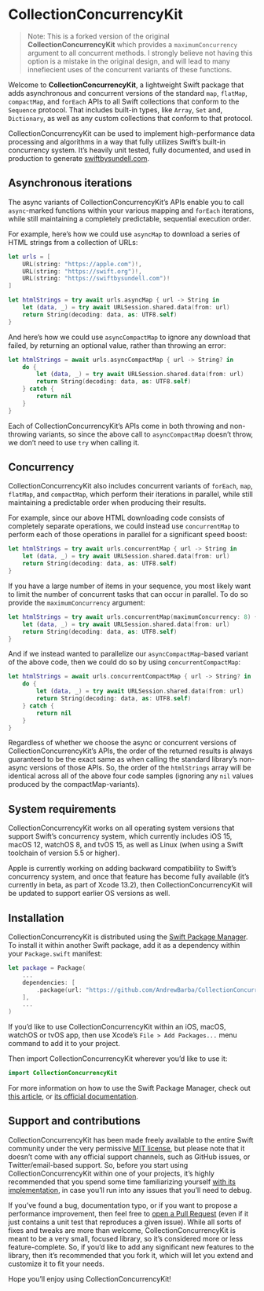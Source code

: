 # CollectionConcurrencyKit

> Note: This is a forked version of the original **CollectionConcurrencyKit** which provides a `maximumConcurrency` argument to all concurrent methods. I strongly believe not having this option is a mistake in the original design, and will lead to many innefiecient uses of the concurrent variants of these functions. 

Welcome to **CollectionConcurrencyKit**, a lightweight Swift package that adds asynchronous and concurrent versions of the standard `map`, `flatMap`, `compactMap`, and `forEach` APIs to all Swift collections that conform to the `Sequence` protocol. That includes built-in types, like `Array`, `Set` and, `Dictionary`, as well as any custom collections that conform to that protocol.

CollectionConcurrencyKit can be used to implement high-performance data processing and algorithms in a way that fully utilizes Swift’s built-in concurrency system. It’s heavily unit tested, fully documented, and used in production to generate [swiftbysundell.com](https://swiftbysundell.com).

## Asynchronous iterations

The async variants of CollectionConcurrencyKit’s APIs enable you to call `async`-marked functions within your various mapping and `forEach` iterations, while still maintaining a completely predictable, sequential execution order.

For example, here’s how we could use `asyncMap` to download a series of HTML strings from a collection of URLs:

```swift
let urls = [
    URL(string: "https://apple.com")!,
    URL(string: "https://swift.org")!,
    URL(string: "https://swiftbysundell.com")!
]

let htmlStrings = try await urls.asyncMap { url -> String in
    let (data, _) = try await URLSession.shared.data(from: url)
    return String(decoding: data, as: UTF8.self)
}
```

And here’s how we could use `asyncCompactMap` to ignore any download that failed, by returning an optional value, rather than throwing an error:

```swift
let htmlStrings = await urls.asyncCompactMap { url -> String? in
    do {
        let (data, _) = try await URLSession.shared.data(from: url)
        return String(decoding: data, as: UTF8.self)
    } catch {
        return nil
    }
}
```

Each of CollectionConcurrencyKit’s APIs come in both throwing and non-throwing variants, so since the above call to `asyncCompactMap` doesn’t throw, we don’t need to use `try` when calling it.

## Concurrency

CollectionConcurrencyKit also includes concurrent variants of `forEach`, `map`, `flatMap`, and `compactMap`, which perform their iterations in parallel, while still maintaining a predictable order when producing their results.

For example, since our above HTML downloading code consists of completely separate operations, we could instead use `concurrentMap` to perform each of those operations in parallel for a significant speed boost:

```swift
let htmlStrings = try await urls.concurrentMap { url -> String in
    let (data, _) = try await URLSession.shared.data(from: url)
    return String(decoding: data, as: UTF8.self)
}
```

If you have a large number of items in your sequence, you most likely want to limit the number of concurrent tasks that can occur in parallel. To do so provide the `maximumConcurrency` argument:

```swift
let htmlStrings = try await urls.concurrentMap(maximumConcurrency: 8) { url -> String in
    let (data, _) = try await URLSession.shared.data(from: url)
    return String(decoding: data, as: UTF8.self)
}
```

And if we instead wanted to parallelize our `asyncCompactMap`-based variant of the above code, then we could do so by using `concurrentCompactMap`:

```swift
let htmlStrings = await urls.concurrentCompactMap { url -> String? in
    do {
        let (data, _) = try await URLSession.shared.data(from: url)
        return String(decoding: data, as: UTF8.self)
    } catch {
        return nil
    }
}
```

Regardless of whether we choose the async or concurrent versions of CollectionConcurrencyKit’s APIs, the order of the returned results is always guaranteed to be the exact same as when calling the standard library’s non-async versions of those APIs. So, the order of the `htmlStrings` array will be identical across all of the above four code samples (ignoring any `nil` values produced by the compactMap-variants).

## System requirements

CollectionConcurrencyKit works on all operating system versions that support Swift’s concurrency system, which currently includes iOS 15, macOS 12, watchOS 8, and tvOS 15, as well as Linux (when using a Swift toolchain of version 5.5 or higher).

Apple is currently working on adding backward compatibility to Swift’s concurrency system, and once that feature has become fully available (it’s currently in beta, as part of Xcode 13.2), then CollectionConcurrencyKit will be updated to support earlier OS versions as well.

## Installation

CollectionConcurrencyKit is distributed using the [Swift Package Manager](https://swift.org/package-manager). To install it within another Swift package, add it as a dependency within your `Package.swift` manifest:

```swift
let package = Package(
    ...
    dependencies: [
        .package(url: "https://github.com/AndrewBarba/CollectionConcurrencyKit.git", from: "0.1.0")
    ],
    ...
)
```

If you’d like to use CollectionConcurrencyKit within an iOS, macOS, watchOS or tvOS app, then use Xcode’s `File > Add Packages...` menu command to add it to your project.

Then import CollectionConcurrencyKit wherever you’d like to use it:

```swift
import CollectionConcurrencyKit
```

For more information on how to use the Swift Package Manager, check out [this article](https://www.swiftbysundell.com/articles/managing-dependencies-using-the-swift-package-manager), or [its official documentation](https://swift.org/package-manager).

## Support and contributions

CollectionConcurrencyKit has been made freely available to the entire Swift community under the very permissive [MIT license](LICENSE.md), but please note that it doesn’t come with any official support channels, such as GitHub issues, or Twitter/email-based support. So, before you start using CollectionConcurrencyKit within one of your projects, it’s highly recommended that you spend some time familiarizing yourself [with its implementation](https://github.com/JohnSundell/CollectionConcurrencyKit/blob/main/Sources/CollectionConcurrencyKit.swift), in case you’ll run into any issues that you’ll need to debug.

If you’ve found a bug, documentation typo, or if you want to propose a performance improvement, then feel free to [open a Pull Request](https://github.com/JohnSundell/CollectionConcurrencyKit/compare) (even if it just contains a unit test that reproduces a given issue). While all sorts of fixes and tweaks are more than welcome, CollectionConcurrencyKit is meant to be a very small, focused library, so it’s considered more or less feature-complete. So, if you’d like to add any significant new features to the library, then it’s recommended that you fork it, which will let you extend and customize it to fit your needs.

Hope you’ll enjoy using CollectionConcurrencyKit!
